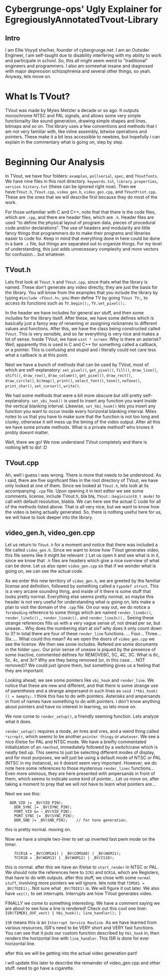
# Cybergrunge-ops' Ugly Explainer for EgregiouslyAnnotatedTvout-Library


## Intro

I am Ellie Voyyd she/her, founder of cybergrunge.net. I am an Outsider Engineer, I am self-taught due to disability interfering with my ability to work and participate in school. So, this all might seem weird to "traditional" engineers and programmers. I also am somewhat insane and diagnosed with major depression schizophrenia and several other things, so yeah. Anyway, lets move on.

# What Is TVout?

TVout was made by Myles Metzler a decade or so ago. It outputs monochrome NTSC and PAL signals, and allows some very simple functionality like sound generation, drawing simple shapes and lines, bitmaps and so on. The library uses a few conventions and methods that I am not very familiar with, like inline assembly, bitwise operations and pointers. These make it a bit less accessible to newbies, but hopefully i can explain in the commentary what is going on, step by step.

# Beginning Our Analysis 

In TVout, we have four folders: `examples`, `pollserial`, `spec`, and `TVoutfonts`. We have nine files in this root directory. `keywords.txt`, `library.properties`, `version history.txt` (these can be ignored right now). Then we have:`TVout.h`, `TVout.cpp`, `video_gen.h`, `video_gen.cpp`, and `TVoutPrint.cpp`. These are the ones that we will describe first because they do most of the work.

For those unfamiliar with C and C++, note that that there is the code files, which are `.cpp`, and there are header files, which are `.h`. Header files are used "to define the physical layout of program data, pieces of procedural code and/or declarations". The use of headers and modularity are little fancy things that programmers do to make their programs and libraries easier to code for. Keep in mind that everything done in here could be done in a bare `.c` file, but things are separated out to organize things. For my level of understanding, this just adds unnecessary complexity and more vectors for confusion... but whatever.

## TVout.h

Lets first look at `TVout.h` and `TVout.cpp`, since thats what the library is named. These don't generate any video directly, they are just the basis for the library. You will know from the examples that you include the library by typing `#include <TVout.h>`, you then define TV by going `TVout TV;`, to access its functions such as `TV.begin();`, `TV.set_pixel();`.

In the header we have includes for general avr stuff, and then some includes for the library itself. After these, we have some defines which is basically just a fancy way of renaming or assigning nicknames to different values and functions. After this, we have the class being constructed called `TVout`. This is very sensible, and so far everything is very nice and makes a lot of sense. Inside TVout, we have `uint * screen`. Why is there an asterisk? Well, apparently this is used in C and C++ for something called a callback, or a pointer. This is confusing and stupid and i literally could not care less what a callback is at this point.

Next we have a bunch of methods that can be used by TVout, most of which are self-explanatory: `set_pixel()`,  `get_pixel()`,  `fill()`, `draw_line()`,  `shift()`,  `draw_row()`, `draw_column()`,  `get_pixel()`,  `draw_rect()`, `draw_circle()`,  `bitmap()`,  `print()`, `select_font()`, `tone()`,  `noTone()`,  `print_char()`, `set_cursor()`,  `write()`.

We had some methods that were a bit more obscure but still pretty self-explanatory. `set_vbi_hook()` is used to insert any function you want inside the vertical blanking interval. Likewise, `set_hbi_hook()` lets you insert any function you want to occur inside every horizontal blanking interval. Miles notes to us that you have to make sure that the function is not too long and clunky, otherwise it will mess up the timing of the video output. After all this we have some private methods. What is a private method? who knows it probly doesnt matter.

Well, there we go! We now understand TVout completely and there is nothing left to do! :D

## TVout.cpp

Ah, well i guess i was wrong. There is more that needs to be understood. As i said, there are five significant files in the root directory of TVout, we have only looked at one of them. Since we looked at `TVout.h`, lets look at its accompanying `.cpp` file. Upon opening it in text editor we see some comments, license, include TVout.h, bla bla, `TVout::begin(uint8_t mode)` to call with default resolution, blabla. We can here see the actual C code for all of the methods listed above. That is all very nice, but we want to know how the video is being actually generated. So, there is nothing useful here for us, we will have to look deeper into the library.

## video_gen.h, video_gen.cpp

Let us return to `TVout.h` for a moment and notice that there was included a file called `video_gen.h`. Since we want to know how TVout generates video, this file seems like it might be relevant :) Let us open it and see what is in it, since we know that `.h` files are headers which give a nice overview of what can be done. Let us also open `video_gen.cpp` so that if we wonder what is going on, we can see the actual code.

As we enter this new territory of `video_gen.h`, we are greeted by the familiar license and definition, followed by something called a `typedef struct`. This is a very arcane sounding thing, and inside of it there is some stuff that looks pretty normal. Everything else seems pretty normal, so maybe this header is not very useful for understanding what is going on, lets make a plan to visit the domain of the `.cpp` file. On our way out, we do notice a `foreboding` reference to some things which are named `render_line6c()`, `render_line5c(),`, `render_line4c(),` and `render_line3c(),`. Seeing these strange references fills us with a very vague sense of, not dread per se, but unease... Why does the numbering start at six? why does it only count down to 3? In total there are four of these `render_line` functions. ... Four... Three... Six..... What could this mean? As we open the doors of `video_gen.cpp` we see the license. We then see some includes. Refered are some documents in the folder `spec`. Our prior sense of unease is piqued by the presence of some inactive, commented defines for REMOVE6C, 5C, 4C, 3C. What is 6c, 5c, 4c, and 3c? Why are they being removed (or, in this case.... NOT removed)? We could just ignore them, but something gives us a feeling that they are important.

Looking ahead, we see some pointers like `vbi_hook` and `render_line`. We notice that these are new and different, and that there is some strange use of parenthesis and a strange ampersand in such lines as `void (*hbi_hook)() = &empty;`. I think this has to do with pointers. Asterisks and ampersands in front of names have something to do with pointers. i don't know anything about pointers and have no interest in learning, so lets move on.

We now come to `render_setup()`, a friendly seeming function. Lets analyze what it does.

`render_setup()` requires a mode, an hres and vres, and a weird thing called `*scrnptr`, which seems to be another `pointer thingy` or `whatever`. We see a nice if/else for PAL and NTSC mode. We have a breifly commentated initialization of an `rmethod`, immediately followed by a switch/case which is neatly tied up. This seems to just be selecting different modes of display, and for most purposes, we will just be using a default mode of NTSC or PAL (NTSC in my instance), so it doesnt seem very important. However, we do note here some references to those mysterious `render_linec` functions... Even more ominous, they are here presented with ampersands in front of them, which seems to indicate some kind of pointer...  Let us move on, after taking a moment to pray that we will not have to learn what pointers are...

Next we see this:

```	
  DDR_VID |= _BV(VID_PIN);
	DDR_SYNC |= _BV(SYNC_PIN);
	PORT_VID &= ~_BV(VID_PIN);
	PORT_SYNC |= _BV(SYNC_PIN);
	DDR_SND |= _BV(SND_PIN);	// for tone generation.
```
this is pretty normal. moving on.

Now we have a simple two-liner to set up inverted fast pwm mode on the timer.
```
	TCCR1A = _BV(COM1A1) | _BV(COM1A0) | _BV(WGM11);
	TCCR1B = _BV(WGM13) | _BV(WGM12) | _BV(CS10);
```
this is normal. after this we have an if/else to `start_render` in NTSC or PAL. We should note the references here to `ICR1` and `OCR1A`, which are Registers, that have to do with outputs. after this stuff, we close with some `normal stuff`, involving more pointers we will ignore. lets note that `TIMSK1 = _BV(TOIE1);`. Not sure what `_BV(TOIE1)` is. We will figure it out later. We also have `sei();` to set interrupts. Interrupts are how TVout generates video.

FINALLY we come to something interesting. We have a comment saying we are about to see how a line is rendered! Check out this cool one liner: `ISR(TIMER1_OVF_vect) { hbi_hook(); line_handler(); }`

`ISR` means this is an `Interrupt Service Routine`. As we have learned from various resources, ISR's need to be VERY short and VERY fast functions. You can see that it puts our custom function described by `hbi_hook` in, then renders the horizontal line with `line_handler`. This ISR is done for ever horizontal line.

after this we will be getting into the actual video generation part!

i will update this later to describe the remainder of video_gen.cpp and other stuff. need to go have a cigarette.
